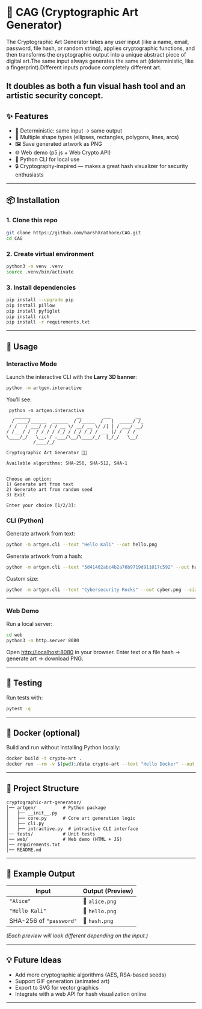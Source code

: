 # 🔐 CAG (Cryptographic Art Generator)

The Cryptographic Art Generator takes any user input (like a name, email, password, file hash, or random string), applies cryptographic functions, and then transforms the cryptographic output into a unique abstract piece of digital art.The same input always generates the same art (deterministic, like a fingerprint).Different inputs produce completely different art.

It doubles as both a fun visual hash tool and an artistic security concept.
---

## ✨ Features

* 🔑 Deterministic: same input → same output
* 🎨 Multiple shape types (ellipses, rectangles, polygons, lines, arcs)
* 🖼 Save generated artwork as PNG
* 🌐 Web demo (p5.js + Web Crypto API)
* 🐍 Python CLI for local use
* 🔒 Cryptography-inspired — makes a great hash visualizer for security enthusiasts

---

## 📦 Installation

### 1. Clone this repo

```bash
git clone https://github.com/harshXrathore/CAG.git
cd CAG
```

### 2. Create virtual environment

```bash
python3 -m venv .venv
source .venv/bin/activate
```

### 3. Install dependencies

```bash
pip install --upgrade pip
pip install pillow
pip install pyfiglet
pip install rich
pip install -r requirements.txt
```

---

## 🚀 Usage


### **Interactive Mode**

Launch the interactive CLI with the **Larry 3D banner**:

```bash
python -m artgen.interactive
```

You’ll see:

```
 python -m artgen.interactive
   ______                 __        ___         __ 
  / ____/______  ______  / /_____  /   |  _____/ /_
 / /   / ___/ / / / __ \/ __/ __ \/ /| | / ___/ __/
/ /___/ /  / /_/ / /_/ / /_/ /_/ / ___ |/ /  / /_  
\____/_/   \__, / .___/\__/\____/_/  |_/_/   \__/  
          /____/_/                                 

Cryptographic Art Generator 🎨🔐

Available algorithms: SHA-256, SHA-512, SHA-1


Choose an option:
1) Generate art from text
2) Generate art from random seed
3) Exit

Enter your choice [1/2/3]:
```

### CLI (Python)

Generate artwork from text:

```bash
python -m artgen.cli --text "Hello Kali" --out hello.png
```

Generate artwork from a hash:

```bash
python -m artgen.cli --text "5d41402abc4b2a76b9719d911017c592" --out hash.png
```

Custom size:

```bash
python -m artgen.cli --text "Cybersecurity Rocks" --out cyber.png --size 800
```

---

### Web Demo

Run a local server:

```bash
cd web
python3 -m http.server 8080
```

Open [http://localhost:8080](http://localhost:8080) in your browser.
Enter text or a file hash → generate art → download PNG.

---

## 🧪 Testing

Run tests with:

```bash
pytest -q
```

---

## 🐳 Docker (optional)

Build and run without installing Python locally:

```bash
docker build -t crypto-art .
docker run --rm -v $(pwd):/data crypto-art --text "Hello Docker" --out /data/art.png
```

---

## 📂 Project Structure

```
cryptographic-art-generator/
│── artgen/          # Python package
│   ├── __init__.py
│   ├── core.py      # Core art generation logic
│   ├── cli.py
│   ├── intractive.py  # intractive CLI interface
│── tests/           # Unit tests
│── web/             # Web demo (HTML + JS)
│── requirements.txt
│── README.md
```

---

## 🌟 Example Output

| Input                   | Output (Preview) |
| ----------------------- | ---------------- |
| `"Alice"`               | 🎨 `alice.png`   |
| `"Hello Kali"`          | 🎨 `hello.png`   |
| SHA-256 of `"password"` | 🎨 `hash.png`    |

*(Each preview will look different depending on the input.)*

---

## 💡 Future Ideas

* Add more cryptographic algorithms (AES, RSA-based seeds)
* Support GIF generation (animated art)
* Export to SVG for vector graphics
* Integrate with a web API for hash visualization online

---

